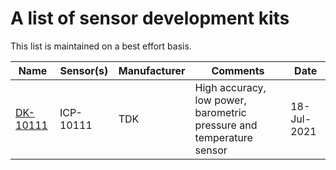 # A list of sensor development kits

This list is maintained on a best effort basis.

| Name | Sensor(s)| Manufacturer | Comments | Date |
|------|----------|--------------|----------|------|
| [DK-10111](https://invensense.tdk.com/products/dk-10111/) | ICP-10111 | TDK | High accuracy, low power, barometric pressure and temperature sensor | 18-Jul-2021 |
